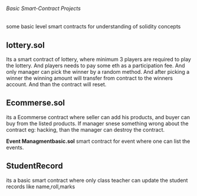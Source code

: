  ###### Basic Smart-Contract Projects 
some basic level smart contracts for understanding of solidity concepts

## lottery.sol
Its a smart contract of lottery, where minimum 3 players are required to play the lottery. And players needs to pay some eth as a participation fee. And only manager can pick the winner by a random method. And  after picking a winner the winning amount will transfer from contract  to the winners account. And than the contract will reset.

## Ecommerse.sol
its a Ecommerse contract where seller can add his products, and buyer can buy from the listed products. If manager snese something wrong about the contract eg: hacking, than the manager can destroy the contract.

**Event Managmentbasic.sol** 
smart contract for event where one can list the events.

## StudentRecord
its a basic smart contract where only class teacher can update the student records like name,roll,marks 
